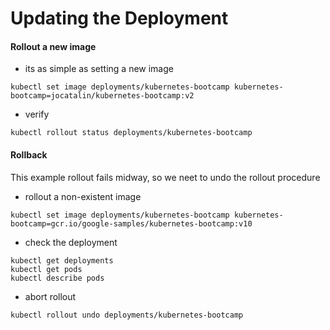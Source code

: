 # Updating the Deployment
#### Rollout a new image
- its as simple as setting a new image
```
kubectl set image deployments/kubernetes-bootcamp kubernetes-bootcamp=jocatalin/kubernetes-bootcamp:v2
```
- verify
```
kubectl rollout status deployments/kubernetes-bootcamp
```

#### Rollback
This example rollout fails midway, so we neet to undo the rollout procedure

- rollout a non-existent image
```
kubectl set image deployments/kubernetes-bootcamp kubernetes-bootcamp=gcr.io/google-samples/kubernetes-bootcamp:v10
```
- check the deployment
```
kubectl get deployments
kubectl get pods
kubectl describe pods
```
- abort rollout
```
kubectl rollout undo deployments/kubernetes-bootcamp
```
